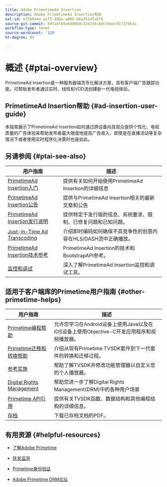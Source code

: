 ```yaml
---
title: Adobe PrimetimeAd Insertion
description: Adobe PrimetimeAd Insertion帮助
exl-id: e758044e-a1f5-498a-a809-b6a351dfe8f0
source-git-commit: 8d7a4f69a6400b0c3242d4cb0c5daac81f27db3a
workflow-type: tm+mt
source-wordcount: '320'
ht-degree: 0%

---
```


# 概述 {#ptai-overview}

PrimetimeAd Insertion是一种服务器端货币化解决方案，具有客户端广告跟踪功能，可帮助发布者通过实时、线性和VOD流创建新一代电视体验。

## PrimetimeAd Insertion帮助 {#ad-insertion-user-guide}

本指南展示了PrimetimeAd Insertion如何通过跨设备向其观众提供个性化、电视质量的广告体验来帮助发布者最大限度地提高广告收入，即使是在直播活动等复杂情况下或者使用实时程序化决策时也是如此。

## 另请参阅 {#ptai-see-also}

| 用户指南 | 描述 |
|---|---|
| [PrimetimeAd Insertion入门](getting-started/get-started-overview.md) | 提供有关如何开始使用PrimetimeAd Insertion的详细信息 |
| [PrimetimeAd Insertion公告](announcements/overview.md) | 提供与PrimetimeAd Insertion相关的最新文章和公告 |
| [PrimetimeAd Insertion发行说明](../release-notes/ptai-20x-release-notes.md) | 提供特定于发行版的信息、系统要求、限制、已修复问题和已知问题。 |
| [Just-in-Time Ad Transcoding](just-in-time-transcoding/jit-transcoding-overview.md) | 介绍即时编码如何确保不具竞争性的创意内容在HLS/DASH流中正确播放。 |
| [PrimetimeAd Insertion技术参考](/help/primetime-ad-insertion/technical-reference/bootstrap-api.md) | PrimetimeAd Insertion的技术和BootstrapAPI参考。 |
| [监控和调试](/help/primetime-ad-insertion/performance-monitoring-debugging-reporting/performance-overview.md) | 深入了解PrimetimeAd Insertion监控和调试工具。 |

## 适用于客户端库的Primetime用户指南 {#other-primetime-helps}

| 用户指南 | 描述 |
|---|---|
| [Primetime编程帮助](../programming/home.md) | 允许您学习在Android设备上使用Java以及在iOS设备上使用Objective-C开发应用程序和视频播放器。 |
| [Primetime迁移和转换帮助](../migration-guides/home.md) | 介绍从现有Primetime TVSDK套件到下一代套件的转换和迁移过程。 |
| [参考实施](../android-reference-implementation/home.md) | 帮助了解TVSDK并修改功能管理器以自定义您的个人播放器。 |
| [Digital Rights Management](../digital-rights-management/home.md) | 帮助您进一步了解Digital Rights Management(DRM)中的各种用户场景 |
| [Primetime API引用](../reference/api-references.md) | 提供有关TVSDK函数、数据结构和其他编程结构的详细信息。 |
| [存档](https://helpx.adobe.com/primetime/archives.html) | 下载已存档文档的PDF。 |

## 有用资源 {#helpful-resources}

* [了解Adobe Primetime](https://www.adobe.com/in/marketing/primetime.html)

* [并发监测](https://tve.helpdocsonline.com/concurrency-monitoring-introduction)

* [Primetime身份验证](https://tve.helpdocsonline.com/home)

* [Adobe Primetime DRM论坛](https://forums.adobe.com/community/adobe_access)

